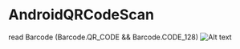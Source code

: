 # AndroidQRCodeScan
read Barcode (Barcode.QR_CODE && Barcode.CODE_128)
![Alt text](https://image.ibb.co/ejfFcU/QRCode_Scan.png?raw=true "QRCode_Scan")
